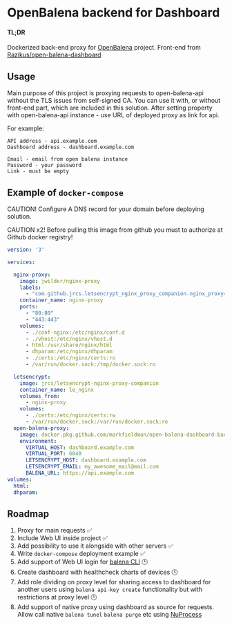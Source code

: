 # OpenBalena backend for Dashboard
#### TL;DR
Dockerized back-end proxy for [OpenBalena](https://www.balena.io/open/) project.
Front-end from [Razikus/open-balena-dashboard](https://github.com/Razikus/open-balena-dashboard)
## Usage 
Main purpose of this project is proxying requests to open-balena-api without the TLS issues from self-signed CA.
You can use it with, or without front-end part, which are included in this solution.
After setting property with open-balena-api instance - use URL of deployed proxy as link for api.

For example:
```
API address - api.example.com
Dashboard address - dashboard.example.com

Email - email from open balena instance
Password - your password
Link - must be empty

```
## Example of `docker-compose`
CAUTION! Configure A DNS record for your domain before deploying solution.

CAUTION x2! Before pulling this image from github you must to authorize at Github docker registry!

```yml
version: '3'

services:

  nginx-proxy:
    image: jwilder/nginx-proxy
    labels:
      - "com.github.jrcs.letsencrypt_nginx_proxy_companion.nginx_proxy=true"
    container_name: nginx-proxy
    ports:
      - "80:80"
      - "443:443"
    volumes:
      - ./conf-nginx:/etc/nginx/conf.d
      - ./vhost:/etc/nginx/vhost.d
      - html:/usr/share/nginx/html
      - dhparam:/etc/nginx/dhparam
      - ./certs:/etc/nginx/certs:ro
      - /var/run/docker.sock:/tmp/docker.sock:ro

  letsencrypt:
    image: jrcs/letsencrypt-nginx-proxy-companion
    container_name: le_nginx
    volumes_from:
      - nginx-proxy
    volumes:
      - ./certs:/etc/nginx/certs:rw
      - /var/run/docker.sock:/var/run/docker.sock:ro
  open-balena-proxy:
    image: docker.pkg.github.com/markfieldman/open-balena-dashboard-backend/open-balena-dashboard-backend:latest
    environment:
      VIRTUAL_HOST: dashboard.example.com
      VIRTUAL_PORT: 6040
      LETSENCRYPT_HOST: dashboard.example.com
      LETSENCRYPT_EMAIL: my_awesome_mail@mail.com
      BALENA_URL: https://api.example.com
volumes:
  html:
  dhparam:
```
## Roadmap
1. Proxy for main requests ✅
2. Include Web UI inside project ✅
3. Add possibility to use it alongside with other servers ✅
4. Write `docker-compose` deployment example ✅
5. Add support of Web UI login for [balena CLI](https://github.com/balena-io/balena-cli) 🕒
6. Create dashboard with healthcheck charts of devices 🕒
7. Add role dividing on proxy level for sharing access to dashboard for another users using `balena api-key create` functionality but with restrictions at proxy level 🕒
8. Add support of native proxy using dashboard as source for requests. Allow call native `balena tunel` `balena purge` etc using [NuProcess](https://github.com/brettwooldridge/NuProcess)
